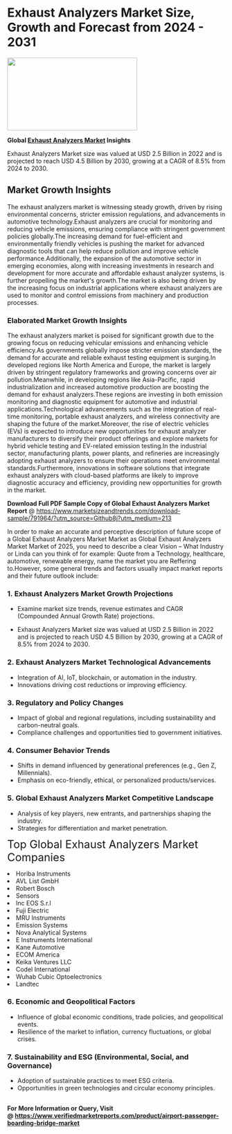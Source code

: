 <H1>Exhaust Analyzers Market Size, Growth and Forecast from 2024 - 2031</H1><img class="aligncenter size-medium wp-image-584254" src="https://thirdeyenews.in/wp-content/uploads/2024/09/Global-Market-Research-300x168.jpeg" alt="" width="300" height="168" /><p><strong>Global&nbsp;<a href="https://www.marketsizeandtrends.com/download-sample/791964/?utm_source=Github8j?utm_medium=213">Exhaust Analyzers Market</a> Insights</strong></p><p>Exhaust Analyzers Market size was valued at USD 2.5 Billion in 2022 and is projected to reach USD 4.5 Billion by 2030, growing at a CAGR of 8.5% from 2024 to 2030.</p><p><h2>Market Growth Insights</h2> The exhaust analyzers market is witnessing steady growth, driven by rising environmental concerns, stricter emission regulations, and advancements in automotive technology.Exhaust analyzers are crucial for monitoring and reducing vehicle emissions, ensuring compliance with stringent government policies globally.The increasing demand for fuel-efficient and environmentally friendly vehicles is pushing the market for advanced diagnostic tools that can help reduce pollution and improve vehicle performance.Additionally, the expansion of the automotive sector in emerging economies, along with increasing investments in research and development for more accurate and affordable exhaust analyzer systems, is further propelling the market's growth.The market is also being driven by the increasing focus on industrial applications where exhaust analyzers are used to monitor and control emissions from machinery and production processes.<h3>Elaborated Market Growth Insights</h3> The exhaust analyzers market is poised for significant growth due to the growing focus on reducing vehicular emissions and enhancing vehicle efficiency.As governments globally impose stricter emission standards, the demand for accurate and reliable exhaust testing equipment is surging.In developed regions like North America and Europe, the market is largely driven by stringent regulatory frameworks and growing concerns over air pollution.Meanwhile, in developing regions like Asia-Pacific, rapid industrialization and increased automotive production are boosting the demand for exhaust analyzers.These regions are investing in both emission monitoring and diagnostic equipment for automotive and industrial applications.Technological advancements such as the integration of real-time monitoring, portable exhaust analyzers, and wireless connectivity are shaping the future of the market.Moreover, the rise of electric vehicles (EVs) is expected to introduce new opportunities for exhaust analyzer manufacturers to diversify their product offerings and explore markets for hybrid vehicle testing and EV-related emission testing.In the industrial sector, manufacturing plants, power plants, and refineries are increasingly adopting exhaust analyzers to ensure their operations meet environmental standards.Furthermore, innovations in software solutions that integrate exhaust analyzers with cloud-based platforms are likely to improve diagnostic accuracy and efficiency, providing new opportunities for growth in the market.<p><span class=""><strong>Download Full PDF Sample Copy of Global Exhaust Analyzers Market Report</strong> @ <a href="https://www.marketsizeandtrends.com/download-sample/791964/?utm_source=Github8j?utm_medium=213" target="_blank">https://www.marketsizeandtrends.com/download-sample/791964/?utm_source=Github8j?utm_medium=213</a></span></p><p>In order to make an accurate and perceptive description of future scope of a Global&nbsp;Exhaust Analyzers Market Market as Global&nbsp;Exhaust Analyzers Market Market of 2025, you need to describe a clear Vision &ndash; What Industry or Linda can you think of for example: Quote from a Technology, healthcare, automotive, renewable energy, name the market you are Reffering to.However, some general trends and factors usually impact market reports and their future outlook include:</p><h3>1.&nbsp;<strong>Exhaust Analyzers Market Growth Projections</strong></h3><ul><li>Examine market size trends, revenue estimates and CAGR (Compounded Annual Growth Rate) projections.</li><li><p>Exhaust Analyzers Market size was valued at USD 2.5 Billion in 2022 and is projected to reach USD 4.5 Billion by 2030, growing at a CAGR of 8.5% from 2024 to 2030.</p></li></ul><h3>2.&nbsp;<strong>Exhaust Analyzers Market Technological Advancements</strong></h3><ul><li>Integration of AI, IoT, blockchain, or automation in the industry.</li><li>Innovations driving cost reductions or improving efficiency.</li></ul><h3>3.&nbsp;<strong>Regulatory and Policy Changes</strong></h3><ul><li>Impact of global and regional regulations, including sustainability and carbon-neutral goals.</li><li>Compliance challenges and opportunities tied to government initiatives.</li></ul><h3>4.&nbsp;<strong>Consumer Behavior Trends</strong></h3><ul><li>Shifts in demand influenced by generational preferences (e.g., Gen Z, Millennials).</li><li>Emphasis on eco-friendly, ethical, or personalized products/services.</li></ul><h3>5.&nbsp;<strong>Global Exhaust Analyzers Market Competitive Landscape</strong></h3><ul><li>Analysis of key players, new entrants, and partnerships shaping the industry.</li><li>Strategies for differentiation and market penetration.</li></ul><p data-pm-slice="1 1 []"><span style="color: inherit; font-family: inherit; font-size: 25px;">Top Global Exhaust Analyzers Market Companies</span></p><div class="" data-test-id=""><p><li>Horiba Instruments</li><li> AVL List GmbH</li><li> Robert Bosch</li><li> Sensors</li><li> Inc EOS S.r.l</li><li> Fuji Electric</li><li> MRU Instruments</li><li> Emission Systems</li><li> Nova Analytical Systems</li><li> E Instruments International</li><li> Kane Automotive</li><li> ECOM America</li><li> Keika Ventures LLC</li><li> Codel International</li><li> Wuhab Cubic Optoelectronics</li><li> Landtec</li></p></div><h3>6.&nbsp;<strong>Economic and Geopolitical Factors</strong></h3><ul><li>Influence of global economic conditions, trade policies, and geopolitical events.</li><li>Resilience of the market to inflation, currency fluctuations, or global crises.</li></ul><h3>7.&nbsp;<strong>Sustainability and ESG (Environmental, Social, and Governance)</strong></h3><ul><li>Adoption of sustainable practices to meet ESG criteria.</li><li>Opportunities in green technologies and circular economy principles.</li></ul><h2><strong style="font-size: 14px;">For More Information or Query, Visit @&nbsp;</strong><a style="background-color: #ffffff; font-size: 14px;" href="https://www.marketsizeandtrends.com/report/exhaust-analyzers-market/" target="_blank">https://www.verifiedmarketreports.com/product/airport-passenger-boarding-bridge-market</a></h2>